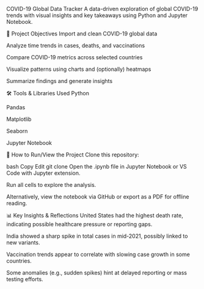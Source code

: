 COVID-19 Global Data Tracker
A data-driven exploration of global COVID-19 trends with visual insights and key takeaways using Python and Jupyter Notebook.

📌 Project Objectives
Import and clean COVID-19 global data

Analyze time trends in cases, deaths, and vaccinations

Compare COVID-19 metrics across selected countries

Visualize patterns using charts and (optionally) heatmaps

Summarize findings and generate insights

🛠️ Tools & Libraries Used
Python

Pandas

Matplotlib

Seaborn

Jupyter Notebook

🚀 How to Run/View the Project
Clone this repository:

bash
Copy
Edit
git clone
Open the .ipynb file in Jupyter Notebook or VS Code with Jupyter extension.

Run all cells to explore the analysis.

Alternatively, view the notebook via GitHub or export as a PDF for offline reading.

📊 Key Insights & Reflections
United States had the highest death rate, indicating possible healthcare pressure or reporting gaps.

India showed a sharp spike in total cases in mid-2021, possibly linked to new variants.

Vaccination trends appear to correlate with slowing case growth in some countries.

Some anomalies (e.g., sudden spikes) hint at delayed reporting or mass testing efforts.


